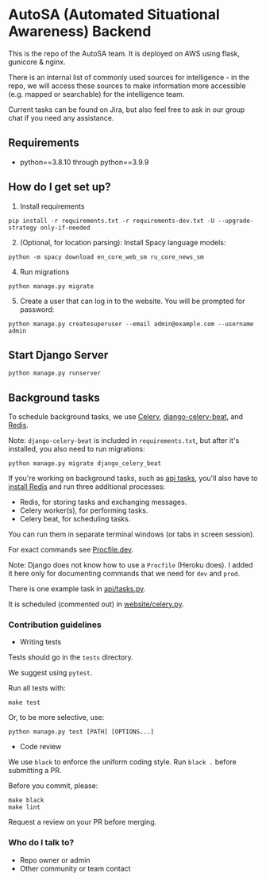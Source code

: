 # AutoSA (Automated Situational Awareness) Backend

This is the repo of the AutoSA team. It is deployed on AWS using flask, gunicore & nginx.

There is an internal list of commonly used sources for intelligence - in the repo, we will access these sources to make information more accessible (e.g. mapped or searchable) for the intelligence team.

Current tasks can be found on Jira, but also feel free to ask in our group chat if you need any assistance.

## Requirements

- python==3.8.10 through python==3.9.9

## How do I get set up? ###

1. Install requirements

```shell
pip install -r requirements.txt -r requirements-dev.txt -U --upgrade-strategy only-if-needed
```

2. (Optional, for location parsing): Install Spacy language models:

```shell
python -m spacy download en_core_web_sm ru_core_news_sm
```

4. Run migrations

```shell
python manage.py migrate
```

5. Create a user that can log in to the website. You will be prompted for password:

```shell
python manage.py createsuperuser --email admin@example.com --username admin
```

## Start Django Server

```shell
python manage.py runserver
```

## Background tasks

To schedule background tasks, we use [Celery](https://docs.celeryq.dev/en/stable/index.html), [django-celery-beat](https://django-celery-beat.readthedocs.io/en/latest/), and [Redis](https://redis.io).

Note: `django-celery-beat` is included in `requirements.txt`, but after it's installed, you also need to run migrations:

```python manage.py migrate django_celery_beat```

If you're working on background tasks, such as [api tasks](api/tasks.py), you'll also have to [install Redis](https://redis.io/docs/getting-started/#install-redis) and run three additional processes:

* Redis, for storing tasks and exchanging messages.
* Celery worker(s), for performing tasks.
* Celery beat, for scheduling tasks.

You can run them in separate terminal windows (or tabs in screen session).

For exact commands see [Procfile.dev](Procfile.dev).

Note: Django does not know how to use a `Procfile` (Heroku does). I added it here only for documenting commands that we need for `dev` and `prod`.

There is one example task in [api/tasks.py](api/tasks.py).

It is scheduled (commented out) in [website/celery.py](website/celery.py).

### Contribution guidelines ###

* Writing tests

Tests should go in the `tests` directory.

We suggest using `pytest`.

Run all tests with:

```shell
make test
```

Or, to be more selective, use:

```shell
python manage.py test [PATH] [OPTIONS...]
```

* Code review

We use `black` to enforce the uniform coding style. Run `black .` before submitting a PR.

Before you commit, please:

```shell
make black
make lint
```

Request a review on your PR before merging. 

### Who do I talk to? ###

* Repo owner or admin
* Other community or team contact